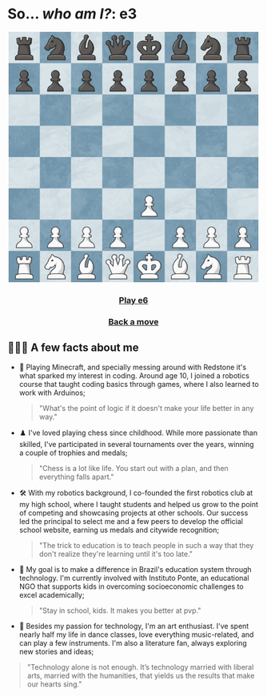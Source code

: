 # So... *who am I?*: e3
<div align="center">
<img src="https://raw.githubusercontent.com/slaywithoutd/slaywithoutd/main/e3board.png" alt="Chess Board e3" width="500"/>

  <h3><a href="e6.md">Play e6</a></h3>
  <h3><a href="README.md">Back a move</a></h3>
</div>


## 👩🏻‍💻 A few facts about me
- 🌌 Playing Minecraft, and specially messing around with Redstone it's what sparked my interest in coding. Around age 10, I joined a robotics course that taught coding basics through games, where I also learned to work with Arduinos;
  > "What's the point of logic if it doesn't make your life better in any way."
  
- ♟️ I've loved playing chess since childhood. While more passionate than skilled, I've participated in several tournaments over the years, winning a couple of trophies and medals;
  > "Chess is a lot like life. You start out with a plan, and then everything falls apart."

- 🛠 With my robotics background, I co-founded the first robotics club at my high school, where I taught students and helped us grow to the point of competing and showcasing projects at other schools. Our success led the principal to select me and a few peers to develop the official school website, earning us medals and citywide recognition;
  > "The trick to education is to teach people in such a way that they don't realize they're learning until it's too late."

- 📖 My goal is to make a difference in Brazil's education system through technology. I'm currently involved with Instituto Ponte, an educational NGO that supports kids in overcoming socioeconomic challenges to excel academically;
  > "Stay in school, kids. It makes you better at pvp."

- 🎼 Besides my passion for technology, I'm an art enthusiast. I've spent nearly half my life in dance classes, love everything music-related, and can play a few instruments. I'm also a literature fan, always exploring new stories and ideas;
> "Technology alone is not enough. It’s technology married with liberal arts, married with the humanities, that yields us the results that make our hearts sing."
